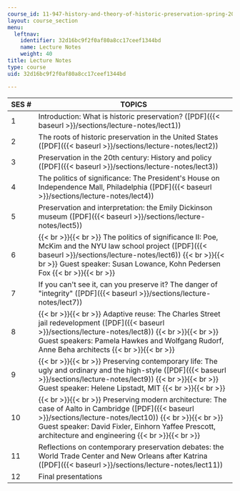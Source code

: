 ```yaml
---
course_id: 11-947-history-and-theory-of-historic-preservation-spring-2007
layout: course_section
menu:
  leftnav:
    identifier: 32d16bc9f2f0af80a8cc17ceef1344bd
    name: Lecture Notes
    weight: 40
title: Lecture Notes
type: course
uid: 32d16bc9f2f0af80a8cc17ceef1344bd

---
```


| SES # | TOPICS |
| --- | --- |
| 1 | Introduction: What is historic preservation? ([PDF]({{< baseurl >}}/sections/lecture-notes/lect1)) |
| 2 | The roots of historic preservation in the United States ([PDF]({{< baseurl >}}/sections/lecture-notes/lect2)) |
| 3 | Preservation in the 20th century: History and policy ([PDF]({{< baseurl >}}/sections/lecture-notes/lect3)) |
| 4 | The politics of significance: The President's House on Independence Mall, Philadelphia ([PDF]({{< baseurl >}}/sections/lecture-notes/lect4)) |
| 5 | Preservation and interpretation: the Emily Dickinson museum ([PDF]({{< baseurl >}}/sections/lecture-notes/lect5)) |
| 6 |  {{< br >}}{{< br >}} The politics of significance II: Poe, McKim and the NYU law school project ([PDF]({{< baseurl >}}/sections/lecture-notes/lect6)) {{< br >}}{{< br >}} Guest speaker: Susan Lowance, Kohn Pedersen Fox {{< br >}}{{< br >}}  |
| 7 | If you can't see it, can you preserve it? The danger of "integrity" ([PDF]({{< baseurl >}}/sections/lecture-notes/lect7)) |
| 8 |  {{< br >}}{{< br >}} Adaptive reuse: The Charles Street jail redevelopment ([PDF]({{< baseurl >}}/sections/lecture-notes/lect8)) {{< br >}}{{< br >}} Guest speakers: Pamela Hawkes and Wolfgang Rudorf, Anne Beha architects {{< br >}}{{< br >}}  |
| 9 |  {{< br >}}{{< br >}} Preserving contemporary life: The ugly and ordinary and the high-style ([PDF]({{< baseurl >}}/sections/lecture-notes/lect9)) {{< br >}}{{< br >}} Guest speaker: Helene Lipstadt, MIT {{< br >}}{{< br >}}  |
| 10 |  {{< br >}}{{< br >}} Preserving modern architecture: The case of Aalto in Cambridge ([PDF]({{< baseurl >}}/sections/lecture-notes/lect10)) {{< br >}}{{< br >}} Guest speaker: David Fixler, Einhorn Yaffee Prescott, architecture and engineering {{< br >}}{{< br >}}  |
| 11 | Reflections on contemporary preservation debates: the World Trade Center and New Orleans after Katrina ([PDF]({{< baseurl >}}/sections/lecture-notes/lect11)) |
| 12 | Final presentations